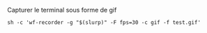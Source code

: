 Capturer le terminal sous forme de gif 

    sh -c 'wf-recorder -g "$(slurp)" -F fps=30 -c gif -f test.gif'
